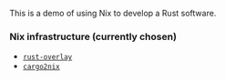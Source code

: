 This is a demo of using Nix to develop a Rust software.

### Nix infrastructure (currently chosen)
- [`rust-overlay`](https://github.com/oxalica/rust-overlay)
- [`cargo2nix`](https://github.com/cargo2nix/cargo2nix)
